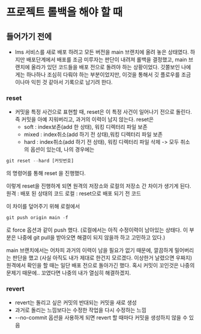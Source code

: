 # 프로젝트 롤백을 해야 할 때

## 들어가기 전에

- lms 서비스를 새로 배포 하려고 모든 버전을 main 브랜치에 올려 놓은 상태였다. 하지만 배포단계에서 배포를 조금 미루자는 판단이 내려져 롤백을 결정했고, main 브랜치에 올라가 있던 코드들을 배포 전으로 돌려야 하는 상황이었다. 깃쫄보인 나에게는 하나하나 조심히 다뤄야 하는 부분이었지만, 이것을 통해서 깃 플로우를 조금이나마 익힌 것 같아서 기록으로 남기려 한다.

### reset

- 커밋을 특정 사건으로 표현할 때, reset은 이 특정 사건이 일어나기 전으로 돌린다. 즉 커밋을 아예 지워버리고, 과거의 이력이 남지 않는다. reset은
  - soft : index보존(add 한 상태), 워킹 디렉터리 파일 보존
  - mixed : index취소(add 하기 전 상태),워킹 디렉터리 파일 보존
  - hard : index취소(add 하기 전 상태), 워킹 디렉터리 파일 삭제 -> 모두 취소
    의 옵션이 있는데, 나의 경우에는

```js
git reset --hard [커밋번호]
```

의 명령어를 통해 reset 을 진행했다.

이렇게 reset을 진행하게 되면 원격의 저장소와 로컬의 저장소 간 차이가 생기게 된다.
원격 : 배포 된 상태의 코드
로컬 : reset으로 배포 되기 전 코드

이 차이를 덮어주기 위해 로컬에서

```js
git push origin main -f
```

로 force 옵션과 같이 push 했다. (로컬에서는 아직 수정이력이 남아있는 상태다. 이 부분은 나중에 git pull을 받아오면 해결이 되지 않을까 하고 고민하고 있다.)

main 브랜치에서는 어차피 과거의 이력이 남을 필요가 없기 때문에, 깔끔하게 밀어버리는 판단을 했고 (사실 아직도 내가 제대로 한건지 모르겠다. 이상한거 날렸으면 우짜지) 원격에서 확인을 할 때는 일단 배포 전으로 돌아가긴 했다. 혹시 커밋이 꼬인것은 나중의 문제기 때문에.. 꼬였다면 나중의 내가 열심히 해결하겠지.

### revert

- revert는 돌리고 싶은 커밋의 반대되는 커밋을 새로 생성
- 과거로 돌리는 느낌보다는 수정한 작업을 다시 수정하는 느낌
- --no-commit 옵션을 사용하게 되면 revert 할 때마다 커밋을 생성하지 않을 수 있음
